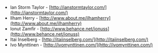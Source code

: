  * Ian Storm Taylor - [http://ianstormtaylor.com/](http://ianstormtaylor.com/)
 * Ilham Herry - [http://www.about.me/ilhamherry](http://www.about.me/ilhamherry)
 * Ionut Zamfir - [http://www.behance.net/ionuss](http://www.behance.net/ionuss)
 * Itai Inselberg - [http://itaiinselberg.com/](http://itaiinselberg.com/)
 * Ivo Mynttinen - [http://ivomynttinen.com/](http://ivomynttinen.com/)